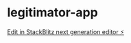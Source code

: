 # legitimator-app

[Edit in StackBlitz next generation editor ⚡️](https://stackblitz.com/~/github.com/davbrau/legitimator-app)